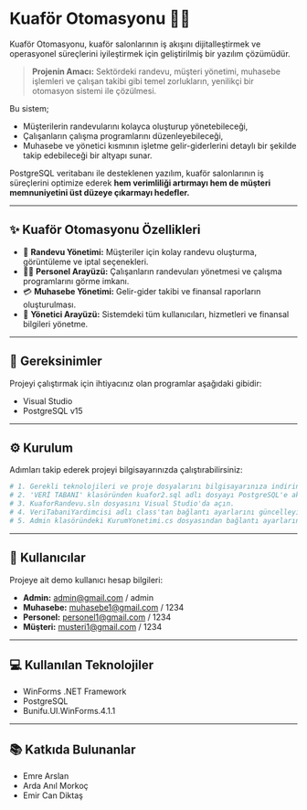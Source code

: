 # Kuaför Otomasyonu 💇‍♀️

Kuaför Otomasyonu, kuaför salonlarının iş akışını dijitalleştirmek ve operasyonel süreçlerini iyileştirmek için geliştirilmiş bir yazılım çözümüdür. 

> **Projenin Amacı:** Sektördeki randevu, müşteri yönetimi, muhasebe işlemleri ve çalışan takibi gibi temel zorlukların, yenilikçi bir otomasyon sistemi ile çözülmesi.

Bu sistem; 
- Müşterilerin randevularını kolayca oluşturup yönetebileceği,
- Çalışanların çalışma programlarını düzenleyebileceği,
- Muhasebe ve yönetici kısmının işletme gelir-giderlerini detaylı bir şekilde takip edebileceği 
bir altyapı sunar. 

PostgreSQL veritabanı ile desteklenen yazılım, kuaför salonlarının iş süreçlerini optimize ederek **hem verimliliği artırmayı hem de müşteri memnuniyetini üst düzeye çıkarmayı hedefler.**

---

## ✨ Kuaför Otomasyonu Özellikleri

- 📅 **Randevu Yönetimi:** Müşteriler için kolay randevu oluşturma, görüntüleme ve iptal seçenekleri.
- 👨‍💼 **Personel Arayüzü:** Çalışanların randevuları yönetmesi ve çalışma programlarını görme imkanı.
- 💳 **Muhasebe Yönetimi:** Gelir-gider takibi ve finansal raporların oluşturulması.
- 🔨 **Yönetici Arayüzü:** Sistemdeki tüm kullanıcıları, hizmetleri ve finansal bilgileri yönetme.

---

## 🔧 Gereksinimler

Projeyi çalıştırmak için ihtiyacınız olan programlar aşağıdaki gibidir:

- Visual Studio
- PostgreSQL v15

---

## ⚙️ Kurulum

Adımları takip ederek projeyi bilgisayarınızda çalıştırabilirsiniz:

```bash
# 1. Gerekli teknolojileri ve proje dosyalarını bilgisayarınıza indirin.
# 2. 'VERİ TABANI' klasöründen kuafor2.sql adlı dosyayı PostgreSQL'e aktarın.
# 3. KuaforRandevu.sln dosyasını Visual Studio'da açın.
# 4. VeriTabaniYardimcisi adlı class'tan bağlantı ayarlarını güncelleyin.
# 5. Admin klasöründeki KurumYonetimi.cs dosyasından bağlantı ayarlarını güncelleyin.
```

---

## 🔑 Kullanıcılar

Projeye ait demo kullanıcı hesap bilgileri:

- **Admin:** admin@gmail.com / admin
- **Muhasebe:** muhasebe1@gmail.com / 1234
- **Personel:** personel1@gmail.com / 1234
- **Müşteri:** musteri1@gmail.com / 1234

---

## 💻 Kullanılan Teknolojiler

- WinForms .NET Framework
- PostgreSQL
- Bunifu.UI.WinForms.4.1.1

---

## 📚 Katkıda Bulunanlar

- Emre Arslan
- Arda Anıl Morkoç
- Emir Can Diktaş
